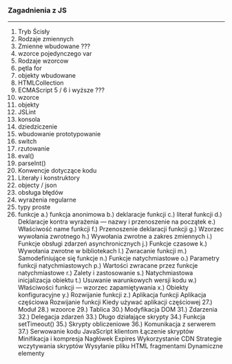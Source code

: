 ### Zagadnienia z JS

***
1. Tryb Ścisły
2. Rodzaje zmiennych
3. Zmienne wbudowane ???
4. wzorce pojedynczego var
5. Rodzaje wzorcow
6. pętla for
7. objekty wbudowane
8. HTMLCollection
9. ECMAScript 5 / 6 i wyższe ???
10. wzorce
11. objekty
12. JSLint
13. konsola
14. dziedziczenie
15. wbudowanie prototypowanie
16. switch
17. rzutowanie
18. eval()
19. parseInt()
20. Konwencje dotyczące kodu
21. Literały i konstruktory
22. objecty / json
23. obsługa błędów
24. wyrażenia regularne
25. typy proste
26. funkcje
    a.) funkcja anonimowa
    b.) deklaracje funkcji
    c.) literał funkcji
    d.) Deklaracje kontra wyrażenia
        — nazwy i przenoszenie na początek
    e.) Właściwość name funkcji
    f.) Przenoszenie deklaracji funkcji
    g.) Wzorzec wywołania zwrotnego
    h.) Wywołania zwrotne a zakres zmiennych
    i.) Funkcje obsługi zdarzeń asynchronicznych
    j.) Funkcje czasowe
    k.) Wywołania zwrotne w bibliotekach
    l.) Zwracanie funkcji
    m.) Samodefiniujące się funkcje
    n.) Funkcje natychmiastowe
    o.) Parametry funkcji natychmiastowych
    p.) Wartości zwracane przez funkcje natychmiastowe
    r.) Zalety i zastosowanie
    s.) Natychmiastowa inicjalizacja obiektu
    t.) Usuwanie warunkowych wersji kodu
    w.) Właściwości funkcji — wzorzec zapamiętywania
    x.) Obiekty konfiguracyjne
    y.) Rozwijanie funkcji
    z.) Aplikacja funkcji
    Aplikacja częściowa
    Rozwijanie funkcji
    Kiedy używać aplikacji częściowej
27.) Moduł
28.) wzoorce
29.) Tablica
30.) Modyfikacja DOM
31.) Zdarzenia
32.) Delegacja zdarzeń
33.) Długo działające skrypty
34.) Funkcja setTimeout()
35.) Skrypty obliczeniowe
36.) Komunikacja z serwerem
37.) Serwowanie kodu JavaScript klientom
    Łączenie skryptów
    Minifikacja i kompresja
    Nagłówek Expires
    Wykorzystanie CDN
    Strategie wczytywania skryptów
    Wysyłanie pliku HTML fragmentami
    Dynamiczne elementy <script> zapewniające nieblokujące pobieranie
    Wczytywanie leniwe
    Wczytywanie na żądanie
    #   e x a m p l e - 1  
 